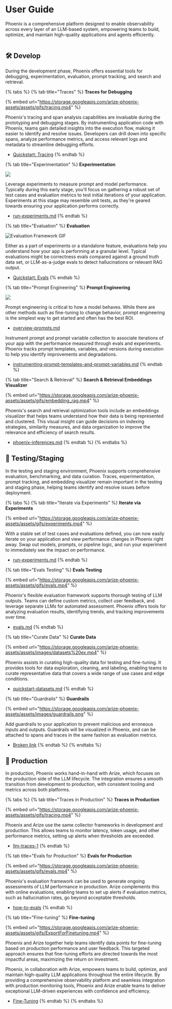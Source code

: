 # User Guide

Phoenix is a comprehensive platform designed to enable observability across every layer of an LLM-based system, empowering teams to build, optimize, and maintain high-quality applications and agents efficiently.

<figure><img src="https://storage.cloud.google.com/arize-assets/phoenix/assets/images/user-guide-image.png" alt=""><figcaption></figcaption></figure>

## 🛠️ Develop

During the development phase, Phoenix offers essential tools for debugging, experimentation, evaluation, prompt tracking, and search and retrieval.

{% tabs %}
{% tab title="Traces" %}
**Traces for Debugging**

{% embed url="https://storage.googleapis.com/arize-phoenix-assets/assets/gifs/tracing.mp4" %}

Phoenix's tracing and span analysis capabilities are invaluable during the prototyping and debugging stages. By instrumenting application code with Phoenix, teams gain detailed insights into the execution flow, making it easier to identify and resolve issues. Developers can drill down into specific spans, analyze performance metrics, and access relevant logs and metadata to streamline debugging efforts.

* [Quickstart: Tracing](https://arize.com/docs/phoenix/tracing/llm-traces-1)
{% endtab %}

{% tab title="Experimentation" %}
**Experimentation**

![](https://storage.googleapis.com/arize-phoenix-assets/assets/gifs/experiments.gif)

Leverage experiments to measure prompt and model performance. Typically during this early stage, you'll focus on gathering a robust set of test cases and evaluation metrics to test initial iterations of your application. Experiments at this stage may resemble unit tests, as they're geared towards ensuring your application performs correctly.

* [run-experiments.md](datasets-and-experiments/how-to-experiments/run-experiments.md "mention")
{% endtab %}

{% tab title="Evaluation" %}
**Evaluation**

![Evaluation Framework GIF](https://storage.googleapis.com/arize-phoenix-assets/assets/gifs/evals-docs.gif)

Either as a part of experiments or a standalone feature, evaluations help you understand how your app is performing at a granular level. Typical evaluations might be correctness evals compared against a ground truth data set, or LLM-as-a-judge evals to detect hallucinations or relevant RAG output.

* [Quickstart: Evals](https://arize.com/docs/phoenix/evaluation/evals)
{% endtab %}

{% tab title="Prompt Engineering" %}
**Prompt Engineering**

![](https://storage.googleapis.com/arize-phoenix-assets/assets/gifs/playground_3.gif)

Prompt engineering is critical to how a model behaves. While there are other methods such as fine-tuning to change behavior, prompt engineering is the simplest way to get started and often has the best ROI.

* [overview-prompts.md](prompt-engineering/overview-prompts.md "mention")

Instrument prompt and prompt variable collection to associate iterations of your app with the performance measured through evals and experiments. Phoenix tracks prompt templates, variables, and versions during execution to help you identify improvements and degradations.

* [instrumenting-prompt-templates-and-prompt-variables.md](tracing/how-to-tracing/add-metadata/instrumenting-prompt-templates-and-prompt-variables.md "mention")
{% endtab %}

{% tab title="Search & Retrieval" %}
**Search & Retrieval Embeddings Visualizer**

{% embed url="https://storage.googleapis.com/arize-phoenix-assets/assets/gifs/embedding_rag.mp4" %}

Phoenix's search and retrieval optimization tools include an embeddings visualizer that helps teams understand how their data is being represented and clustered. This visual insight can guide decisions on indexing strategies, similarity measures, and data organization to improve the relevance and efficiency of search results.

* [phoenix-inferences.md](inferences/phoenix-inferences.md "mention")
{% endtab %}
{% endtabs %}

## 🧪 Testing/Staging

In the testing and staging environment, Phoenix supports comprehensive evaluation, benchmarking, and data curation. Traces, experimentation, prompt tracking, and embedding visualizer remain important in the testing and staging phase, helping teams identify and resolve issues before deployment.

{% tabs %}
{% tab title="Iterate via Experiments" %}
**Iterate via Experiments**

{% embed url="https://storage.googleapis.com/arize-phoenix-assets/assets/gifs/experiments.mp4" %}

With a stable set of test cases and evaluations defined, you can now easily iterate on your application and view performance changes in Phoenix right away. Swap out models, prompts, or pipeline logic, and run your experiment to immediately see the impact on performance.

* [run-experiments.md](datasets-and-experiments/how-to-experiments/run-experiments.md "mention")
{% endtab %}

{% tab title="Evals Testing" %}
**Evals Testing**

{% embed url="https://storage.googleapis.com/arize-phoenix-assets/assets/gifs/evals.mp4" %}

Phoenix's flexible evaluation framework supports thorough testing of LLM outputs. Teams can define custom metrics, collect user feedback, and leverage separate LLMs for automated assessment. Phoenix offers tools for analyzing evaluation results, identifying trends, and tracking improvements over time.

* [evals.md](evaluation/evals.md "mention")
{% endtab %}

{% tab title="Curate Data" %}
**Curate Data**

{% embed url="https://storage.googleapis.com/arize-phoenix-assets/assets/images/datasets%20ex.mp4" %}

Phoenix assists in curating high-quality data for testing and fine-tuning. It provides tools for data exploration, cleaning, and labeling, enabling teams to curate representative data that covers a wide range of use cases and edge conditions.

* [quickstart-datasets.md](datasets-and-experiments/quickstart-datasets.md "mention")
{% endtab %}

{% tab title="Guardrails" %}
**Guardrails**

{% embed url="https://storage.googleapis.com/arize-phoenix-assets/assets/images/guardrails.png" %}

Add guardrails to your application to prevent malicious and erroneous inputs and outputs. Guardrails will be visualized in Phoenix, and can be attached to spans and traces in the same fashion as evaluation metrics.

* [Broken link](broken-reference "mention")
{% endtab %}
{% endtabs %}

## 🚀 Production

In production, Phoenix works hand-in-hand with Arize, which focuses on the production side of the LLM lifecycle. The integration ensures a smooth transition from development to production, with consistent tooling and metrics across both platforms.

{% tabs %}
{% tab title="Traces in Production" %}
**Traces in Production**

{% embed url="https://storage.googleapis.com/arize-phoenix-assets/assets/gifs/tracing.mp4" %}

Phoenix and Arize use the same collector frameworks in development and production. This allows teams to monitor latency, token usage, and other performance metrics, setting up alerts when thresholds are exceeded.

* [llm-traces-1](tracing/llm-traces-1/ "mention")
{% endtab %}

{% tab title="Evals for Production" %}
**Evals for Production**

{% embed url="https://storage.googleapis.com/arize-phoenix-assets/assets/gifs/evals.mp4" %}

Phoenix's evaluation framework can be used to generate ongoing assessments of LLM performance in production. Arize complements this with online evaluations, enabling teams to set up alerts if evaluation metrics, such as hallucination rates, go beyond acceptable thresholds.

* [how-to-evals](evaluation/how-to-evals/ "mention")
{% endtab %}

{% tab title="Fine-tuning" %}
**Fine-tuning**

{% embed url="https://storage.googleapis.com/arize-phoenix-assets/assets/gifs/ExportForFinetuning.mp4" %}

Phoenix and Arize together help teams identify data points for fine-tuning based on production performance and user feedback. This targeted approach ensures that fine-tuning efforts are directed towards the most impactful areas, maximizing the return on investment.

Phoenix, in collaboration with Arize, empowers teams to build, optimize, and maintain high-quality LLM applications throughout the entire lifecycle. By providing a comprehensive observability platform and seamless integration with production monitoring tools, Phoenix and Arize enable teams to deliver exceptional LLM-driven experiences with confidence and efficiency.

* [Fine-Tuning](https://arize.com/docs/phoenix/datasets-and-experiments/how-to-datasets/exporting-datasets#exporting-for-fine-tuning)
{% endtab %}
{% endtabs %}
